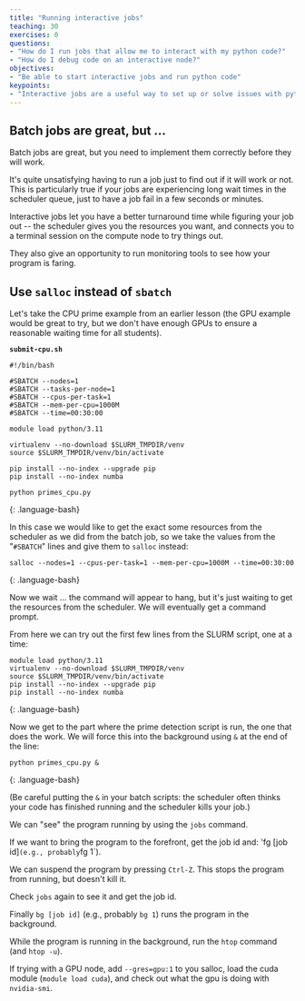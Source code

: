 ```yaml
---
title: "Running interactive jobs"
teaching: 30
exercises: 0
questions:
- "How do I run jobs that allow me to interact with my python code?"
- "How do I debug code on an interactive node?"
objectives:
- "Be able to start interactive jobs and run python code"
keypoints:
- "Interactive jobs are a useful way to set up or solve issues with python code on a cluster"
---
```


## Batch jobs are great, but ...

Batch jobs are great, but you need to implement them correctly before they will work.

It's quite unsatisfying having to run a job just to find out if it will work or not.
This is particularly true if your jobs are experiencing long wait times in the
scheduler queue, just to have a job fail in a few seconds or minutes.

Interactive jobs let you have a better turnaround time while figuring your job out
-- the scheduler gives you the resources you want, and connects you to a terminal session
on the compute node to try things out.

They also give an opportunity to run monitoring tools to see how your program is faring.

## Use `salloc` instead of `sbatch`

Let's take the CPU prime example from an earlier lesson (the GPU example would be great to try,
but we don't have enough GPUs to ensure a reasonable waiting time for all students).

**`submit-cpu.sh`**
~~~
#!/bin/bash

#SBATCH --nodes=1
#SBATCH --tasks-per-node=1
#SBATCH --cpus-per-task=1
#SBATCH --mem-per-cpu=1000M
#SBATCH --time=00:30:00

module load python/3.11

virtualenv --no-download $SLURM_TMPDIR/venv
source $SLURM_TMPDIR/venv/bin/activate

pip install --no-index --upgrade pip
pip install --no-index numba

python primes_cpu.py
~~~
{: .language-bash}

In this case we would like to get the exact some resources from the scheduler as we did
from the batch job, so we take the values from the "`#SBATCH`" lines and give them
to `salloc` instead:

~~~
salloc --nodes=1 --cpus-per-task=1 --mem-per-cpu=1000M --time=00:30:00
~~~
{: .language-bash}

Now we wait ... the command will appear to hang, but it's just waiting to get the resources
from the scheduler. We will eventually get a command prompt.

From here we can try out the first few lines from the SLURM script, one at a time:

~~~
module load python/3.11
virtualenv --no-download $SLURM_TMPDIR/venv
source $SLURM_TMPDIR/venv/bin/activate
pip install --no-index --upgrade pip
pip install --no-index numba
~~~
{: .language-bash}

Now we get to the part where the prime detection script is run, the one that does the work.
We will force this into the background using `&` at the end of the line:

~~~
python primes_cpu.py &
~~~
{: .language-bash}

(Be careful putting the `&` in your batch scripts: the scheduler often thinks your code
has finished running and the scheduler kills your job.)

We can "see" the program running by using the `jobs` command.

If we want to bring the program to the forefront, get the job id and: 'fg [job id]` (e.g., probably `fg 1`).

We can suspend the program by pressing `Ctrl-Z`. This stops the program from running, but doesn't kill it.

Check `jobs` again to see it and get the job id.

Finally `bg [job id]` (e.g., probably `bg 1`) runs the program in the background.

While the program is running in the background, run the `htop` command (and `htop -u`).

If trying with a GPU node, add `--gres=gpu:1` to you salloc, load the cuda module (`module load cuda`),
and check out what the gpu is doing with `nvidia-smi`.
